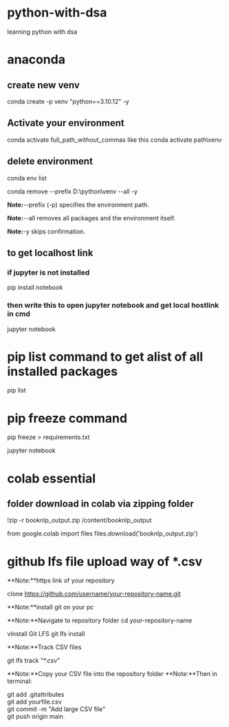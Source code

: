 # python-with-dsa
learning python with dsa


# anaconda
## create new venv
conda create -p venv "python==3.10.12" -y

## Activate your environment
conda activate full_path_without_commas
like this
conda activate path\venv

## delete environment
conda env list

conda remove --prefix D:\python\venv --all -y

**Note:**--prefix (-p) specifies the environment path.

**Note:**--all removes all packages and the environment itself.

**Note:**-y skips confirmation.



## to get localhost link

### if jupyter is not installed
pip install notebook

### then write this to open jupyter notebook and get local hostlink in cmd
jupyter notebook

# pip list command to get alist of all installed packages
pip list

# pip freeze command
pip freeze > requirements.txt

jupyter notebook
# colab essential

## folder download in colab via zipping folder
!zip -r booknlp_output.zip /content/booknlp_output

from google.colab import files
files.download('booknlp_output.zip')


# github lfs file upload way of *.csv

**Note:**https link of your repository

clone https://github.com/username/your-repository-name.git

**Note:**install git on your pc

**Note:**Navigate to repository folder
cd your-repository-name

vInstall Git LFS
git lfs install

**Note:**Track CSV files

git lfs track "*.csv"

**Note:**Copy your CSV file into the repository folder
**Note:**Then in terminal:

git add .gitattributes<br>
git add yourfile.csv<br>
git commit -m "Add large CSV file"<br>
git push origin main<br>
